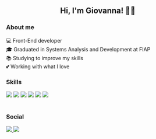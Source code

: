 <h2 align="center">Hi, I'm Giovanna! 🙋‍♀️ </h2>

### About me

💻  Front-End developer
<br>
🎓  Graduated in Systems Analysis and Development at FIAP
 <br>
📚  Studying to improve my skills
<br>
💕  Working with what I love

### Skills

<div>
<img src="https://img.shields.io/badge/JavaScript-F7DF1E?style=for-the-badge&logo=javascript&logoColor=black">
<img src="https://img.shields.io/badge/React-20232A?style=for-the-badge&logo=react&logoColor=61DAFB">
<img src="https://img.shields.io/badge/TypeScript-007ACC?style=for-the-badge&logo=typescript&logoColor=white">
<img src="https://img.shields.io/badge/React_Native-20232A?style=for-the-badge&logo=react&logoColor=61DAFB">
<img src="https://img.shields.io/badge/HTML5-E34F26?style=for-the-badge&logo=html5&logoColor=white">
 <img src="https://img.shields.io/badge/CSS-239120?&style=for-the-badge&logo=css3&logoColor=white">
 </div>
 <br>

### Social

<a href="https://www.instagram.com/fritasgi/">
  <img src="https://img.shields.io/badge/Instagram-E4405F?style=for-the-badge&logo=instagram&logoColor=white">
</a>

<a href="https://www.linkedin.com/in/frgiovanna/">
  <img src="https://img.shields.io/badge/LinkedIn-0077B5?style=for-the-badge&logo=linkedin&logoColor=white">
</a>

